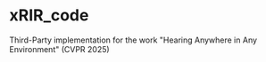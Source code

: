 # xRIR_code
Third-Party implementation for the work "Hearing Anywhere in Any Environment" (CVPR 2025)
